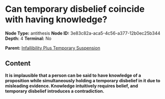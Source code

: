 # Can temporary disbelief coincide with having knowledge?

**Node Type:** antithesis
**Node ID:** 3e83c82a-aca5-4c56-a377-12b0ec25b344
**Depth:** 4
**Terminal:** No

**Parent:** [Infallibility Plus Temporary Suspension](infallibility-plus-temporary-suspension-synthesis-9f8686c4-37d1-4e26-82f7-4e1ee44ea4fc.md)

## Content

**It is implausible that a person can be said to have knowledge of a proposition while simultaneously holding a temporary disbelief in it due to misleading evidence. Knowledge intuitively requires belief, and temporary disbelief introduces a contradiction.**
